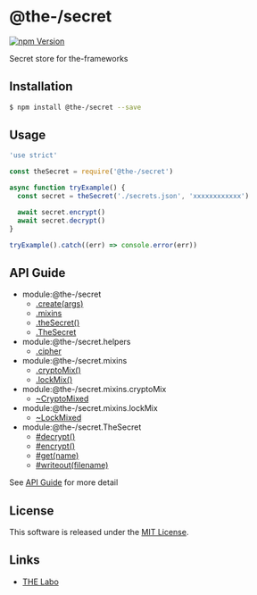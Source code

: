 @the-/secret
==========

<!---
This file is generated by @the-/templates. Do not update manually.
--->

<!-- Badge Start -->
<a name="badges"></a>

[![npm Version][bd_npm_shield_url]][bd_npm_url]

[bd_repo_url]: https://github.com/the-labo/the
[bd_npm_url]: http://www.npmjs.org/package/@the-/secret
[bd_npm_shield_url]: http://img.shields.io/npm/v/@the-/secret.svg?style=flat

<!-- Badge End -->


<!-- Description Start -->
<a name="description"></a>

Secret store for the-frameworks

<!-- Description End -->


<!-- Overview Start -->
<a name="overview"></a>




<!-- Overview End -->


<!-- Sections Start -->
<a name="sections"></a>

<!-- Section from "doc/readme/01.Installation.md.hbs" Start -->

<a name="section-doc-readme-01-installation-md"></a>

Installation
-----

```bash
$ npm install @the-/secret --save
```


<!-- Section from "doc/readme/01.Installation.md.hbs" End -->

<!-- Section from "doc/readme/02.Usage.md.hbs" Start -->

<a name="section-doc-readme-02-usage-md"></a>

Usage
---------

```javascript
'use strict'

const theSecret = require('@the-/secret')

async function tryExample() {
  const secret = theSecret('./secrets.json', 'xxxxxxxxxxxx')

  await secret.encrypt()
  await secret.decrypt()
}

tryExample().catch((err) => console.error(err))

```


<!-- Section from "doc/readme/02.Usage.md.hbs" End -->


<!-- Sections Start -->

<a name="api"></a>

## API Guide


- module:@the-/secret
  - [.create(args)](./doc/api/api.md#module_@the-/secret.create)
  - [.mixins](./doc/api/api.md#module_@the-/secret.mixins)
  - [.theSecret()](./doc/api/api.md#module_@the-/secret.theSecret)
  - [.TheSecret](./doc/api/api.md#module_@the-/secret.TheSecret)
- module:@the-/secret.helpers
  - [.cipher](./doc/api/api.md#module_@the-/secret.helpers.cipher)
- module:@the-/secret.mixins
  - [.cryptoMix()](./doc/api/api.md#module_@the-/secret.mixins.cryptoMix)
  - [.lockMix()](./doc/api/api.md#module_@the-/secret.mixins.lockMix)
- module:@the-/secret.mixins.cryptoMix
  - [~CryptoMixed](./doc/api/api.md#module_@the-/secret.mixins.cryptoMix~CryptoMixed)
- module:@the-/secret.mixins.lockMix
  - [~LockMixed](./doc/api/api.md#module_@the-/secret.mixins.lockMix~LockMixed)
- module:@the-/secret.TheSecret
  - [#decrypt()](./doc/api/api.md#module_@the-/secret.TheSecret#decrypt)
  - [#encrypt()](./doc/api/api.md#module_@the-/secret.TheSecret#encrypt)
  - [#get(name)](./doc/api/api.md#module_@the-/secret.TheSecret#get)
  - [#writeout(filename)](./doc/api/api.md#module_@the-/secret.TheSecret#writeout)

See [API Guide](./doc/api/api.md) for more detail


<!-- LICENSE Start -->
<a name="license"></a>

License
-------
This software is released under the [MIT License](https://github.com/the-labo/the/blob/master/LICENSE).

<!-- LICENSE End -->


<!-- Links Start -->
<a name="links"></a>

Links
------

+ [THE Labo][the_labo_url]

[the_labo_url]: https://github.com/the-labo

<!-- Links End -->
